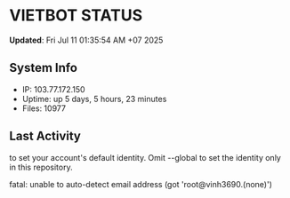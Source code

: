 # VIETBOT STATUS
**Updated**: Fri Jul 11 01:35:54 AM +07 2025

## System Info
- IP: 103.77.172.150
- Uptime: up 5 days, 5 hours, 23 minutes
- Files: 10977

## Last Activity

to set your account's default identity.
Omit --global to set the identity only in this repository.

fatal: unable to auto-detect email address (got 'root@vinh3690.(none)')
